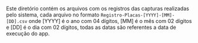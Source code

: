 Este diretório contém os arquivos com os registros das capturas realizadas pelo sistema, cada arquivo no formato `Registro-Placas-[YYYY]-[MM]-[DD].csv` onde [YYYY] é o ano  com 04 dígitos, [MM] é o mês com 02 dígitos e [DD] é o dia com 02 dígitos, todas as datas são referentes a data de execução do app.
